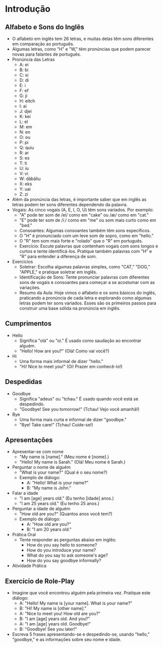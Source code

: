 # Introdução

## Alfabeto e Sons do Inglês

- O alfabeto em inglês tem 26 letras, e muitas delas têm sons diferentes em comparação ao português. 
- Algumas letras, como "H" e "W," têm pronúncias que podem parecer novas para falantes de português.
- Pronúncia das Letras
    - A: ei
    - B: bi
    - C: si
    - D: di
    - E: i
    - F: ef
    - G: ji
    - H: eitch
    - I: ai
    - J: djei
    - K: kei
    - L: el
    - M: em
    - N: en
    - O: ou
    - P: pi
    - Q: quiu
    - R: ar
    - S: es
    - T: ti
    - U: iu
    - V: vi
    - W: dâbâliu
    - X: eks
    - Y: uai
    - Z: zi
- Além da pronúncia das letras, é importante saber que em inglês as letras podem ter sons diferentes dependendo da palavra.
- Vogais: As cinco vogais (A, E, I, O, U) têm sons variados. Por exemplo:
    - "A" pode ter som de /ei/ como em "cake" ou /æ/ como em "cat."
    - "E" pode ter som de /iː/ como em "me" ou som mais curto como em "bed."
    - Consoantes: Algumas consoantes também têm sons específicos.
    - O "H" é pronunciado com um leve som de sopro, como em "hello."
    - O "R" tem som mais forte e "rolado" que o "R" em português.
    - Exercício: Escute palavras que contenham vogais com sons longos e curtos e tente identificá-los. Pratique também palavras com "H" e "R" para entender a diferença de som.
- Exercícios
    - Soletrar: Escolha algumas palavras simples, como "CAT," "DOG," "APPLE," e pratique soletrar em inglês.
    - Identificação de Sons: Tente pronunciar palavras com diferentes sons de vogais e consoantes para começar a se acostumar com as variações.
    - Resumo da Aula: Hoje vimos o alfabeto e os sons básicos do inglês, praticando a pronúncia de cada letra e explorando como algumas letras podem ter sons variados. Esses são os primeiros passos para construir uma base sólida na pronúncia em inglês.

## Cumprimentos

- Hello
    - Significa "olá" ou "oi." É usado como saudação ao encontrar alguém.
    - "Hello! How are you?" (Olá! Como vai você?)
- Hi
    - Uma forma mais informal de dizer "hello."
    - "Hi! Nice to meet you!" (Oi! Prazer em conhecê-lo!)

## Despedidas

- Goodbye
    - Significa "adeus" ou "tchau." É usado quando você está se despedindo.
    - "Goodbye! See you tomorrow!" (Tchau! Vejo você amanhã!)
- Bye
    - Uma forma mais curta e informal de dizer "goodbye."
    - "Bye! Take care!" (Tchau! Cuide-se!)

## Apresentações

- Apresentar-se com nome
    - "My name is [name]." (Meu nome é [nome].)
    - "Hello! My name is Sarah." (Olá! Meu nome é Sarah.)
-  Perguntar o nome de alguém
    - "What is your name?" (Qual é o seu nome?)
    - Exemplo de diálogo:
        - A: "Hello! What is your name?"
        - B: "My name is John."
- Falar a idade
    - "I am [age] years old." (Eu tenho [idade] anos.)
    - "I am 25 years old." (Eu tenho 25 anos.)
- Perguntar a idade de alguém
    - "How old are you?" (Quantos anos você tem?)
    - Exemplo de diálogo:
        - A: "How old are you?"
        - B: "I am 20 years old."
- Prática Oral
    - Tente responder as perguntas abaixo em inglês:
        - How do you say hello to someone?
        - How do you introduce your name?
        - What do you say to ask someone's age?
        - How do you say goodbye informally?
- Atividade Prática

## Exercício de Role-Play

- Imagine que você encontrou alguém pela primeira vez. Pratique este diálogo:
    - A: "Hello! My name is [your name]. What is your name?"
    - B: "Hi! My name is [other name]."
    - A: "Nice to meet you! How old are you?"
    - B: "I am [age] years old. And you?"
    - A: "I am [age] years old. Goodbye!"
    - B: "Goodbye! See you later!"
- Escreva 5 frases apresentando-se e despedindo-se, usando "hello," "goodbye," e as informações sobre seu nome e idade.
